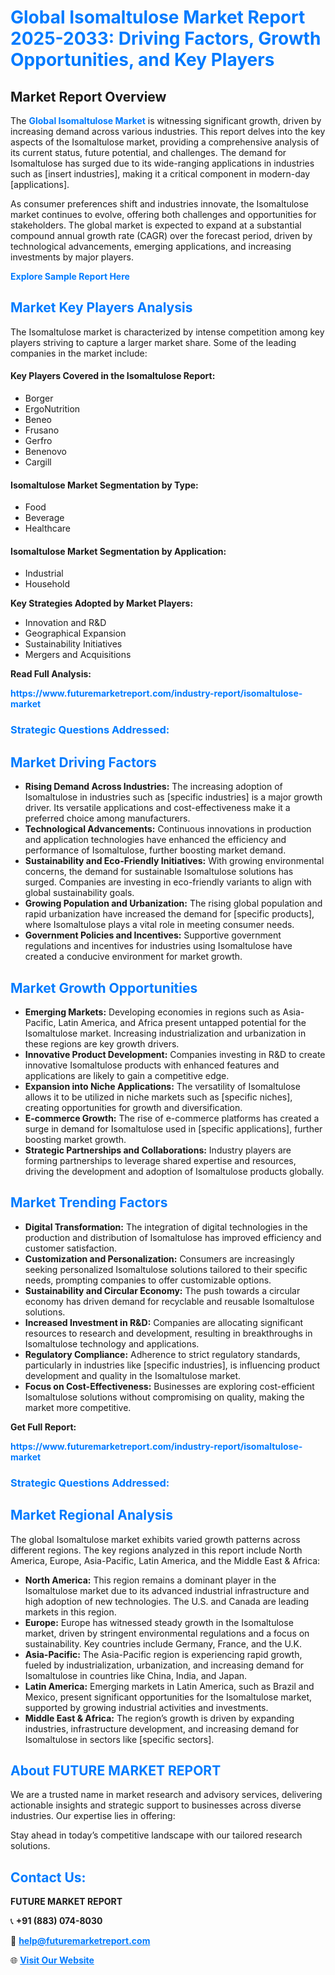 <h1 style="color: #007BFF;">Global Isomaltulose Market Report 2025-2033: Driving Factors, Growth Opportunities, and Key Players</h1>

<section id="overview">
<h2>Market Report Overview</h2>
<p>The <a href="https://www.futuremarketreport.com/industry-report/isomaltulose-market" style="color: #007BFF; text-decoration: none;"><strong>Global Isomaltulose Market</strong></a> is witnessing significant growth, driven by increasing demand across various industries. This report delves into the key aspects of the Isomaltulose market, providing a comprehensive analysis of its current status, future potential, and challenges. The demand for Isomaltulose has surged due to its wide-ranging applications in industries such as [insert industries], making it a critical component in modern-day [applications].</p>
<p>As consumer preferences shift and industries innovate, the Isomaltulose market continues to evolve, offering both challenges and opportunities for stakeholders. The global market is expected to expand at a substantial compound annual growth rate (CAGR) over the forecast period, driven by technological advancements, emerging applications, and increasing investments by major players.</p>
</section>

<section id="overview">
<p><a href="https://www.futuremarketreport.com/request-sample/reportId=46628" style="color: #007BFF; text-decoration: none;"><strong>Explore Sample Report Here</strong></a></p>
</section>

<section id="key-players">
<h2 style="color: #007BFF;">Market Key Players Analysis</h2>
<p>The Isomaltulose market is characterized by intense competition among key players striving to capture a larger market share. Some of the leading companies in the market include:</p>
<h4>Key Players Covered in the Isomaltulose Report:</h4>
<ul><li>Borger</li><li>ErgoNutrition</li><li>Beneo</li><li>Frusano</li><li>Gerfro</li><li>Benenovo</li><li>Cargill</li></ul>
<h4>Isomaltulose Market Segmentation by Type:</h4>
<ul><li>Food</li><li>Beverage</li><li>Healthcare</li></ul>

<h4>Isomaltulose Market Segmentation by Application:</h4>
<ul><li>Industrial</li><li>Household</li></ul>
<p><strong>Key Strategies Adopted by Market Players:</strong></p>
<ul>
<li>Innovation and R&D</li>
<li>Geographical Expansion</li>
<li>Sustainability Initiatives</li>
<li>Mergers and Acquisitions</li>
</ul>
</section>

<section>
<p><strong>Read Full Analysis: </strong></p><a href="https://www.futuremarketreport.com/industry-report/isomaltulose-market" style="color: #007BFF; text-decoration: none;"><strong>https://www.futuremarketreport.com/industry-report/isomaltulose-market</strong></a>
<h3 style="color: #007BFF;">Strategic Questions Addressed:</h3>
</section>

<section id="driving-factors">
<h2 style="color: #007BFF;">Market Driving Factors</h2>
<ul>
<li><strong>Rising Demand Across Industries:</strong> The increasing adoption of Isomaltulose in industries such as [specific industries] is a major growth driver. Its versatile applications and cost-effectiveness make it a preferred choice among manufacturers.</li>
<li><strong>Technological Advancements:</strong> Continuous innovations in production and application technologies have enhanced the efficiency and performance of Isomaltulose, further boosting market demand.</li>
<li><strong>Sustainability and Eco-Friendly Initiatives:</strong> With growing environmental concerns, the demand for sustainable Isomaltulose solutions has surged. Companies are investing in eco-friendly variants to align with global sustainability goals.</li>
<li><strong>Growing Population and Urbanization:</strong> The rising global population and rapid urbanization have increased the demand for [specific products], where Isomaltulose plays a vital role in meeting consumer needs.</li>
<li><strong>Government Policies and Incentives:</strong> Supportive government regulations and incentives for industries using Isomaltulose have created a conducive environment for market growth.</li>
</ul>
</section>

<section id="growth-opportunities">
<h2 style="color: #007BFF;">Market Growth Opportunities</h2>
<ul>
<li><strong>Emerging Markets:</strong> Developing economies in regions such as Asia-Pacific, Latin America, and Africa present untapped potential for the Isomaltulose market. Increasing industrialization and urbanization in these regions are key growth drivers.</li>
<li><strong>Innovative Product Development:</strong> Companies investing in R&D to create innovative Isomaltulose products with enhanced features and applications are likely to gain a competitive edge.</li>
<li><strong>Expansion into Niche Applications:</strong> The versatility of Isomaltulose allows it to be utilized in niche markets such as [specific niches], creating opportunities for growth and diversification.</li>
<li><strong>E-commerce Growth:</strong> The rise of e-commerce platforms has created a surge in demand for Isomaltulose used in [specific applications], further boosting market growth.</li>
<li><strong>Strategic Partnerships and Collaborations:</strong> Industry players are forming partnerships to leverage shared expertise and resources, driving the development and adoption of Isomaltulose products globally.</li>
</ul>
</section>

<section id="trending-factors">
<h2 style="color: #007BFF;">Market Trending Factors</h2>
<ul>
<li><strong>Digital Transformation:</strong> The integration of digital technologies in the production and distribution of Isomaltulose has improved efficiency and customer satisfaction.</li>
<li><strong>Customization and Personalization:</strong> Consumers are increasingly seeking personalized Isomaltulose solutions tailored to their specific needs, prompting companies to offer customizable options.</li>
<li><strong>Sustainability and Circular Economy:</strong> The push towards a circular economy has driven demand for recyclable and reusable Isomaltulose solutions.</li>
<li><strong>Increased Investment in R&D:</strong> Companies are allocating significant resources to research and development, resulting in breakthroughs in Isomaltulose technology and applications.</li>
<li><strong>Regulatory Compliance:</strong> Adherence to strict regulatory standards, particularly in industries like [specific industries], is influencing product development and quality in the Isomaltulose market.</li>
<li><strong>Focus on Cost-Effectiveness:</strong> Businesses are exploring cost-efficient Isomaltulose solutions without compromising on quality, making the market more competitive.</li>
</ul>
</section>

<section>
<p><strong>Get Full Report: </strong></p><a href="https://www.futuremarketreport.com/industry-report/isomaltulose-market" style="color: #007BFF; text-decoration: none;"><strong>https://www.futuremarketreport.com/industry-report/isomaltulose-market</strong></a>
<h3 style="color: #007BFF;">Strategic Questions Addressed:</h3>
</section>


<section id="regional-analysis">
<h2 style="color: #007BFF;">Market Regional Analysis</h2>
<p>The global Isomaltulose market exhibits varied growth patterns across different regions. The key regions analyzed in this report include North America, Europe, Asia-Pacific, Latin America, and the Middle East & Africa:</p>
<ul>
<li><strong>North America:</strong> This region remains a dominant player in the Isomaltulose market due to its advanced industrial infrastructure and high adoption of new technologies. The U.S. and Canada are leading markets in this region.</li>
<li><strong>Europe:</strong> Europe has witnessed steady growth in the Isomaltulose market, driven by stringent environmental regulations and a focus on sustainability. Key countries include Germany, France, and the U.K.</li>
<li><strong>Asia-Pacific:</strong> The Asia-Pacific region is experiencing rapid growth, fueled by industrialization, urbanization, and increasing demand for Isomaltulose in countries like China, India, and Japan.</li>
<li><strong>Latin America:</strong> Emerging markets in Latin America, such as Brazil and Mexico, present significant opportunities for the Isomaltulose market, supported by growing industrial activities and investments.</li>
<li><strong>Middle East & Africa:</strong> The region’s growth is driven by expanding industries, infrastructure development, and increasing demand for Isomaltulose in sectors like [specific sectors].</li>
</ul>
</section>

<footer>
<h2 style="color: #007BFF;">About FUTURE MARKET REPORT</h2>
<p>We are a trusted name in market research and advisory services, delivering actionable insights and strategic support to businesses across diverse industries. Our expertise lies in offering:</p>

<p>Stay ahead in today’s competitive landscape with our tailored research solutions.</p>

<h2 style="color: #007BFF;">Contact Us:</h2>
<p><strong>FUTURE MARKET REPORT</strong></p>
<p>📞 <strong>+91 (883) 074-8030</strong></p>
<p>📧 <strong><a href="mailto:help@futuremarketreport.com" style="color: #007BFF;">help@futuremarketreport.com</a></strong></p>
<p>🌐 <strong><a href="https://www.futuremarketreport.com/" style="color: #007BFF;">Visit Our Website</a></strong></p>
</footer>